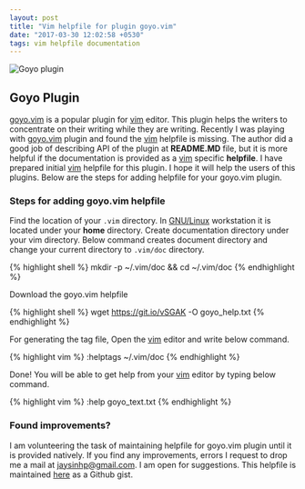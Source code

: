 ```yaml
---
layout: post
title: "Vim helpfile for plugin goyo.vim"
date: "2017-03-30 12:02:58 +0530"
tags: vim helpfile documentation
---
```


![Goyo plugin]({{site.url}}/assets/images/goyo_vim_plugin.png)

## Goyo Plugin

[goyo.vim][goyo] is a popular plugin for [vim][vim] editor. This plugin helps
the writers to concentrate on their writing while they are writing.  Recently I
was playing with [goyo.vim][goyo] plugin and found the [vim][vim] helpfile is
missing. The author did a good job of describing API of the plugin at
**README.MD** file, but it is more helpful if the documentation is provided as a
[vim][vim] specific **helpfile**. I have prepared initial [vim][vim] helpfile
for this plugin. I hope it will help the users of this plugins. Below are the
steps for adding helpfile for your goyo.vim plugin.


### Steps for adding goyo.vim helpfile

Find the location of your `.vim` directory. In
[GNU/Linux](https://en.wikipedia.org/wiki/Linux) workstation it is located under
your **home** directory. Create documentation directory under your vim
directory. Below command creates document directory and change your current
directory to `.vim/doc` directory.

  {% highlight shell %}
  mkdir -p ~/.vim/doc && cd ~/.vim/doc
  {% endhighlight %}

Download the goyo.vim helpfile

  {% highlight shell %}
  wget https://git.io/vSGAK -O goyo_help.txt
  {% endhighlight %}

For generating the tag file, Open the [vim][vim] editor and write below command.

  {% highlight vim %}
  :helptags ~/.vim/doc
  {% endhighlight %}

Done! You will be able to get help from your [vim][vim] editor by typing below command.

  {% highlight vim %}
  :help goyo_text.txt
  {% endhighlight %}

### Found improvements?

I am volunteering the task of maintaining helpfile for goyo.vim plugin until it
is provided natively. If you find any improvements, errors I request to drop me
a mail at [jaysinhp@gmail.com](mailto:jaysinhp@gmail.com). I am open for
suggestions. This helpfile is maintained
[here](https://gist.github.com/ultimatecoder/491e6da43f2f796446068d427f6668bc)
as a Github gist.

[goyo]: https://github.com/junegunn/goyo.vim
[vim]: http://www.vim.org
